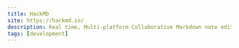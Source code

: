 ```yaml
---
title: HackMD
site: https://hackmd.io/
description: Real time, Multi-platform Collaborative Markdown note editor.
tags: [development]
---
```

